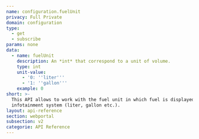 ```yaml
---
name: configuration.fuelUnit
privacy: Full Private
domain: configuration
type:
  - get
  - subscribe
params: none
data:
  - name: fuelUnit
    description: An *int* that correspond to a unit of volume.
    type: int
    unit-value:
      - '0: ''liter'''
      - '1: ''gallon'''
    example: 0
short: >-
  This API allows to work with the fuel unit in which fuel is displayed in the
  infotainment system (liter, gallon etc.).
layout: api-reference
section: webportal
subsection: v2
categorie: API Reference
---
```



